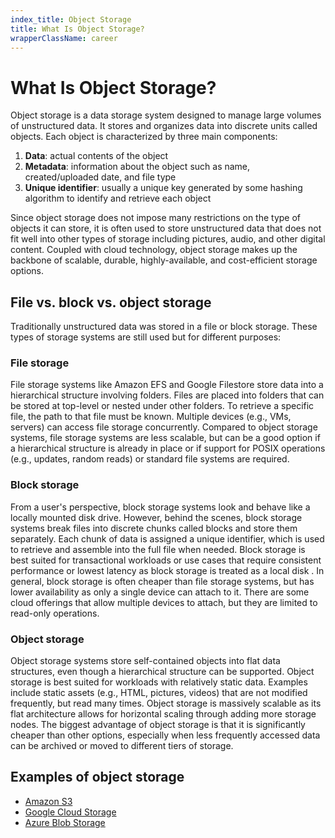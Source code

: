 ```yaml
---
index_title: Object Storage
title: What Is Object Storage?
wrapperClassName: career
---
```


# What Is Object Storage?

Object storage is a data storage system designed to manage large volumes of
unstructured data. It stores and organizes data into discrete units called
objects. Each object is characterized by three main components:

1. **Data**: actual contents of the object
1. **Metadata**: information about the object such as name, created/uploaded
   date, and file type
1. **Unique identifier**: usually a unique key generated by some hashing
   algorithm to identify and retrieve each object

Since object storage does not impose many restrictions on the type of objects it
can store, it is often used to store unstructured data that does not fit well
into other types of storage including pictures, audio, and other digital
content. Coupled with cloud technology, object storage makes up the backbone of
scalable, durable, highly-available, and cost-efficient storage options.

## File vs. block vs. object storage

Traditionally unstructured data was stored in a file or block storage. These
types of storage systems are still used but for different purposes:

### File storage

File storage systems like Amazon EFS and Google Filestore store data into a
hierarchical structure involving folders. Files are placed into folders that can
be stored at top-level or nested under other folders. To retrieve a specific
file, the path to that file must be known. Multiple devices (e.g., VMs, servers)
can access file storage concurrently. Compared to object storage systems, file
storage systems are less scalable, but can be a good option if a hierarchical
structure is already in place or if support for POSIX operations (e.g., updates,
random reads) or standard file systems are required.

### Block storage

From a user's perspective, block storage systems look and behave like a locally
mounted disk drive. However, behind the scenes, block storage systems break files
into discrete chunks called blocks and store them separately. Each chunk of data
is assigned a unique identifier, which is used to retrieve and assemble into the
full file when needed. Block storage is best suited for transactional workloads
or use cases that require consistent performance or lowest latency as block
storage is treated as a local disk . In general, block storage is often cheaper
than file storage systems, but has lower availability as only a single device
can attach to it. There are some cloud offerings that allow multiple devices to
attach, but they are limited to read-only operations.

### Object storage

Object storage systems store self-contained objects into flat data structures,
even though a hierarchical structure can be supported. Object storage is best
suited for workloads with relatively static data. Examples include static assets
(e.g., HTML, pictures, videos) that are not modified frequently, but read many
times. Object storage is massively scalable as its flat architecture allows for
horizontal scaling through adding more storage nodes. The biggest advantage of
object storage is that it is significantly cheaper than other options,
especially when less frequently accessed data can be archived or moved to
different tiers of storage.

## Examples of object storage

- [Amazon S3](https://aws.amazon.com/s3/)
- [Google Cloud Storage](https://cloud.google.com/storage/)
- [Azure Blob Storage](https://learn.microsoft.com/en-us/azure/storage/blobs/storage-blobs-introduction)
